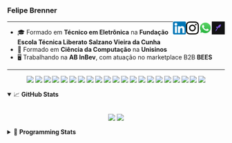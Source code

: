 <h3>Felipe Brenner</h3>

<a href="https://app.rocketseat.com.br/me/felipebrenner" target="_blank" rel="nofollow"><img align="right" width="30rem" src="./assets/rocketseat-black.png" alt="Rocketseat: @felipebrenner"/></a>
<a href="https://api.whatsapp.com/send?phone=5551995585968" target="_blank" rel="nofollow"><img align="right" width="30rem" src="./assets/whatsapp.png" alt="Whatsapp: +55 51995585968"/></a>
<a href="https://www.instagram.com/felipeobrenner/" target="_blank" rel="nofollow"><img align="right" width="30rem" src="./assets/instagram.png" alt="Instagram: @felipeobrenner"/></a>
<a href="https://www.linkedin.com/in/felipe-de-oliveira-brenner/" target="_blank" rel="nofollow"><img align="right" width="30rem" src="./assets/linkedin.png" alt="LinkedIn: @felipe-de-oliveira-brenner"/></a>

---

- 🎓 Formado em **Técnico em Eletrônica** na **Fundação Escola Técnica Liberato Salzano Vieira da Cunha**
- 📓 Formado em **Ciência da Computação** na **Unisinos**
- 🖥️ Trabalhando na **AB InBev**, com atuação no marketplace B2B **BEES**

---

<p align='center'>
  <img width="35rem" src="https://cdn.jsdelivr.net/gh/devicons/devicon/icons/react/react-original.svg" />
  <img width="35rem" src="https://cdn.jsdelivr.net/gh/devicons/devicon/icons/nextjs/nextjs-line.svg" />
  <img width="35rem" src="https://cdn.jsdelivr.net/gh/devicons/devicon/icons/javascript/javascript-plain.svg" />
  <img width="35rem" src="https://cdn.jsdelivr.net/gh/devicons/devicon/icons/typescript/typescript-plain.svg" />
  <img width="35rem" src="https://cdn.jsdelivr.net/gh/devicons/devicon/icons/jest/jest-plain.svg" />
  <img width="35rem" src="https://cdn.jsdelivr.net/gh/devicons/devicon/icons/redux/redux-original.svg" />
  <img width="35rem" src="https://cdn.jsdelivr.net/gh/devicons/devicon/icons/storybook/storybook-original.svg" />
  <img width="35rem" src="https://cdn.jsdelivr.net/gh/devicons/devicon/icons/sass/sass-original.svg" />
  <img width="35rem" src="https://cdn.jsdelivr.net/gh/devicons/devicon/icons/materialui/materialui-plain.svg" />
  <img width="35rem" src="https://cdn.jsdelivr.net/gh/devicons/devicon/icons/css3/css3-plain.svg" />
  <img width="35rem" src="https://cdn.jsdelivr.net/gh/devicons/devicon/icons/html5/html5-plain.svg" />
  <img width="35rem" src="https://cdn.jsdelivr.net/gh/devicons/devicon/icons/docker/docker-plain.svg" />
  <img width="35rem" src="https://cdn.jsdelivr.net/gh/devicons/devicon/icons/azure/azure-original.svg" />
  <img width="35rem" src="https://cdn.jsdelivr.net/gh/devicons/devicon/icons/vscode/vscode-original.svg" />
  <img width="35rem" src="https://cdn.jsdelivr.net/gh/devicons/devicon/icons/git/git-original.svg" />
  <img width="35rem" src="https://cdn.jsdelivr.net/gh/devicons/devicon/icons/yarn/yarn-original.svg" />
  <img width="35rem" src="https://cdn.jsdelivr.net/gh/devicons/devicon/icons/npm/npm-original-wordmark.svg" />
  <img width="35rem" src="https://cdn.jsdelivr.net/gh/devicons/devicon/icons/microsoftsqlserver/microsoftsqlserver-plain.svg" />
  <img width="35rem" src="https://cdn.jsdelivr.net/gh/devicons/devicon/icons/oracle/oracle-original.svg" />
  <img width="35rem" src="https://cdn.jsdelivr.net/gh/devicons/devicon/icons/linux/linux-plain.svg" />
  <img width="35rem" src="https://cdn.jsdelivr.net/gh/devicons/devicon/icons/ubuntu/ubuntu-plain.svg" />
</p>

<details open>
  <summary>📈 <b>GitHub Stats</b></summary>
  <br>
  <p align="center">
  <img src="https://github-readme-stats.vercel.app/api?username=felipebrenner&show_icons=true&theme=dark"/>
  <img src="https://github-readme-stats.vercel.app/api/top-langs/?username=felipebrenner&layout=compact&theme=dark">
  </p>

</details>

<details>
  <summary>🤖 <b>Programming Stats</b></summary>
  <br/>

  <!--START_SECTION:waka-->
![Code Time](http://img.shields.io/badge/Code%20Time-3%2C423%20hrs%2029%20mins-blue)

**🐱 My GitHub Data** 

> 📦 460.1 kB Used in GitHub's Storage 
 > 
> 🏆 1 Contributions in the Year 2025
 > 
> 🚫 Not Opted to Hire
 > 
> 📜 30 Public Repositories 
 > 
> 🔑 5 Private Repositories 
 > 
**I'm an Early 🐤** 

```text
🌞 Morning                154 commits         ███░░░░░░░░░░░░░░░░░░░░░░   13.36 % 
🌆 Daytime                428 commits         █████████░░░░░░░░░░░░░░░░   37.12 % 
🌃 Evening                538 commits         ████████████░░░░░░░░░░░░░   46.66 % 
🌙 Night                  33 commits          █░░░░░░░░░░░░░░░░░░░░░░░░   02.86 % 
```
📅 **I'm Most Productive on Monday** 

```text
Monday                   196 commits         ████░░░░░░░░░░░░░░░░░░░░░   17.00 % 
Tuesday                  175 commits         ████░░░░░░░░░░░░░░░░░░░░░   15.18 % 
Wednesday                165 commits         ████░░░░░░░░░░░░░░░░░░░░░   14.31 % 
Thursday                 152 commits         ███░░░░░░░░░░░░░░░░░░░░░░   13.18 % 
Friday                   131 commits         ███░░░░░░░░░░░░░░░░░░░░░░   11.36 % 
Saturday                 151 commits         ███░░░░░░░░░░░░░░░░░░░░░░   13.10 % 
Sunday                   183 commits         ████░░░░░░░░░░░░░░░░░░░░░   15.87 % 
```


📊 **This Week I Spent My Time On** 

```text
💬 Programming Languages: 
No Activity Tracked This Week

🔥 Editors: 
No Activity Tracked This Week

🐱‍💻 Projects: 
No Activity Tracked This Week

💻 Operating System: 
No Activity Tracked This Week
```

**I Mostly Code in TypeScript** 

```text
TypeScript               15 repos            ██████████░░░░░░░░░░░░░░░   40.54 % 
JavaScript               4 repos             ███░░░░░░░░░░░░░░░░░░░░░░   10.81 % 
Python                   3 repos             ██░░░░░░░░░░░░░░░░░░░░░░░   08.11 % 
C                        3 repos             ██░░░░░░░░░░░░░░░░░░░░░░░   08.11 % 
SystemVerilog            1 repo              █░░░░░░░░░░░░░░░░░░░░░░░░   02.70 % 
```




 Last Updated on 07/06/2025 03:15:38 UTC
<!--END_SECTION:waka-->
</details>
